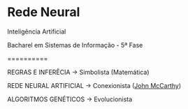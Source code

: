 Rede Neural
==========

Inteligência Artificial

Bacharel em Sistemas de Informação - 5ª Fase

==========

REGRAS E INFERÊCIA -> Simbolista (Matemática)

REDE NEURAL ARTIFICIAL -> Conexionista (<a href="http://pt.wikipedia.org/wiki/John_McCarthy" target="blank">John McCarthy</a>)

ALGORITMOS GENÉTICOS -> Evolucionista
